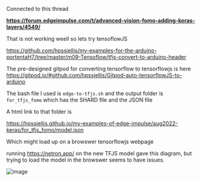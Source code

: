 Connected to this thread


**https://forum.edgeimpulse.com/t/advanced-vision-fomo-adding-keras-layers/4549/**




That is not working weell so lets try tensoflowJS


https://github.com/hpssjellis/my-examples-for-the-arduino-portentaH7/tree/master/m09-Tensoflow/tfjs-convert-to-arduino-header


The pre-designed gitpod for converting tensorflow to tensorflowjs is here   https://gitpod.io/#github.com/hpssjellis/Gitpod-auto-tensorflowJS-to-arduino

The bash file I used is ```edge-to-tfjs.sh``` and the output folder is ```for_tfjs_fomo``` which has the SHARD file and the JSON file

A html link to that folder is 

https://hpssjellis.github.io/my-examples-of-edge-impulse/aug2022-keras/for_tfjs_fomo/model.json

Which might load up on a browswer tensorflowjs webpage


running https://netron.app/ on the new TFJS model gave this diagram, but trying to load the model in the browswer seems to have issues.

![image](https://user-images.githubusercontent.com/5605614/184783586-6d19e0c8-28f8-4707-bc02-5f1456819812.png)
